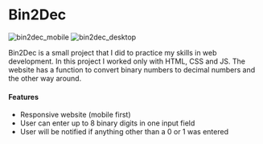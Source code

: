 # Bin2Dec
![bin2dec_mobile](https://user-images.githubusercontent.com/67560667/92769518-6df65100-f36f-11ea-8a07-225cbe2da69f.png)
![bin2dec_desktop](https://user-images.githubusercontent.com/67560667/92769527-6f277e00-f36f-11ea-9029-db5b5a1f9a93.png)

Bin2Dec is a small project that I did to practice my skills in web development. In this project I worked only with HTML, CSS and JS.
The website has a function to convert binary numbers to decimal numbers and the other way around.


#### Features

* Responsive website (mobile first)
* User can enter up to 8 binary digits in one input field
* User will be notified if anything other than a 0 or 1 was entered


